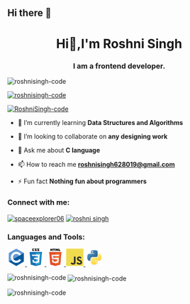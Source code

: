 ## Hi there 👋

<h1 align="center">Hi👋,I'm Roshni Singh</h1>
<h3 align="center">I am a frontend developer.</h3>

<p align="left"> <img src="https://komarev.com/ghpvc/?username=roshnisingh-code&label=Profile%20views&color=0e75b6&style=flat" alt="roshnisingh-code" /> </p>

<p align="left"> <a href="https://github.com/ryo-ma/github-profile-trophy"><img src="https://github-profile-trophy.vercel.app/?username=roshnisingh-code" alt="roshnisingh-code" /></a> </p>

<p align="left"> <a href="https://twitter.com/RoshniSingh-code" target="blank"><img src="https://img.shields.io/twitter/follow/spaceexplorer06?logo=twitter&style=for-the-badge" alt="RoshniSingh-code" /></a> </p>

- 🌱 I’m currently learning **Data Structures and Algorithms**

- 👯 I’m looking to collaborate on **any designing work**

- 💬 Ask me about **C language**

- 📫 How to reach me **roshnisingh628019@gmail.com**

- ⚡ Fun fact **Nothing fun about programmers**

<h3 align="left">Connect with me:</h3>
<p align="left">
<a href="https://twitter.com/spaceexplorer06" target="blank"><img align="center" src="https://raw.githubusercontent.com/rahuldkjain/github-profile-readme-generator/master/src/images/icons/Social/twitter.svg" alt="spaceexplorer06" height="30" width="40" /></a>
<a href="https://linkedin.com/in/roshni singh" target="blank"><img align="center" src="https://raw.githubusercontent.com/rahuldkjain/github-profile-readme-generator/master/src/images/icons/Social/linked-in-alt.svg" alt="roshni singh" height="30" width="40" /></a>
</p>

<h3 align="left">Languages and Tools:</h3>
<p align="left"> <a href="https://www.cprogramming.com/" target="_blank" rel="noreferrer"> <img src="https://raw.githubusercontent.com/devicons/devicon/master/icons/c/c-original.svg" alt="c" width="40" height="40"/> </a> <a href="https://www.w3schools.com/css/" target="_blank" rel="noreferrer"> <img src="https://raw.githubusercontent.com/devicons/devicon/master/icons/css3/css3-original-wordmark.svg" alt="css3" width="40" height="40"/> </a> <a href="https://www.w3.org/html/" target="_blank" rel="noreferrer"> <img src="https://raw.githubusercontent.com/devicons/devicon/master/icons/html5/html5-original-wordmark.svg" alt="html5" width="40" height="40"/> </a> <a href="https://developer.mozilla.org/en-US/docs/Web/JavaScript" target="_blank" rel="noreferrer"> <img src="https://raw.githubusercontent.com/devicons/devicon/master/icons/javascript/javascript-original.svg" alt="javascript" width="40" height="40"/> </a> <a href="https://www.python.org" target="_blank" rel="noreferrer"> <img src="https://raw.githubusercontent.com/devicons/devicon/master/icons/python/python-original.svg" alt="python" width="40" height="40"/> </a> </p>

<p><img align="left" src="https://github-readme-stats.vercel.app/api/top-langs?username=roshnisingh-code&show_icons=true&locale=en&layout=compact" alt="roshnisingh-code" /></p>

<p>&nbsp;<img align="center" src="https://github-readme-stats.vercel.app/api?username=roshnisingh-code&show_icons=true&locale=en" alt="roshnisingh-code" /></p>

<p><img align="center" src="https://github-readme-streak-stats.herokuapp.com/?user=roshnisingh-code&" alt="roshnisingh-code" /></p>
